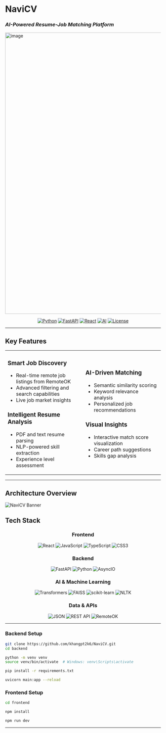 # NaviCV
### *AI-Powered Resume-Job Matching Platform*
<img width="1904" height="910" alt="image" src="https://github.com/user-attachments/assets/6089f293-78d7-4a32-b54c-65d509830f54" />

<div align="center">


[![Python](https://img.shields.io/badge/Python-3.8+-blue.svg)](https://python.org)
[![FastAPI](https://img.shields.io/badge/FastAPI-Latest-green.svg)](https://fastapi.tiangolo.com)
[![React](https://img.shields.io/badge/React-18+-61DAFB.svg)](https://reactjs.org)
[![AI](https://img.shields.io/badge/AI-Powered-purple.svg)](https://github.com/yourusername/navicv)
[![License](https://img.shields.io/badge/License-MIT-yellow.svg)](LICENSE)


</div>

---

## **Key Features**

<table>
<tr>
<td width="50%">

### **Smart Job Discovery**
- Real-time remote job listings from RemoteOK
- Advanced filtering and search capabilities
- Live job market insights

### **Intelligent Resume Analysis**
- PDF and text resume parsing
- NLP-powered skill extraction
- Experience level assessment

</td>
<td width="50%">

### **AI-Driven Matching**
- Semantic similarity scoring
- Keyword relevance analysis
- Personalized job recommendations

### **Visual Insights**
- Interactive match score visualization
- Career path suggestions
- Skills gap analysis

</td>
</tr>
</table>

---

## **Architecture Overview**
![NaviCV Banner](https://github.com/user-attachments/assets/a1a769db-e4ba-4336-aec0-442fe50013c5)

## **Tech Stack**

<div align="center">

### **Frontend**
![React](https://img.shields.io/badge/-React-61DAFB?style=for-the-badge&logo=react&logoColor=white)
![JavaScript](https://img.shields.io/badge/-JavaScript-F7DF1E?style=for-the-badge&logo=javascript&logoColor=black)
![TypeScript](https://img.shields.io/badge/-TypeScript-3178C6?style=for-the-badge&logo=typescript&logoColor=white)
![CSS3](https://img.shields.io/badge/-CSS3-1572B6?style=for-the-badge&logo=css3&logoColor=white)

### **Backend**
![FastAPI](https://img.shields.io/badge/-FastAPI-009688?style=for-the-badge&logo=fastapi&logoColor=white)
![Python](https://img.shields.io/badge/-Python-3776AB?style=for-the-badge&logo=python&logoColor=white)
![AsyncIO](https://img.shields.io/badge/-AsyncIO-FF6B6B?style=for-the-badge&logo=python&logoColor=white)

### **AI & Machine Learning**
![Transformers](https://img.shields.io/badge/-Transformers-FFD43B?style=for-the-badge&logo=huggingface&logoColor=black)
![FAISS](https://img.shields.io/badge/-FAISS-4285F4?style=for-the-badge&logo=meta&logoColor=white)
![scikit-learn](https://img.shields.io/badge/-Scikit--Learn-F7931E?style=for-the-badge&logo=scikit-learn&logoColor=white)
![NLTK](https://img.shields.io/badge/-NLTK-2E8B57?style=for-the-badge&logo=python&logoColor=white)

### **Data & APIs**
![JSON](https://img.shields.io/badge/-JSON-000000?style=for-the-badge&logo=json&logoColor=white)
![REST API](https://img.shields.io/badge/-REST%20API-FF6B35?style=for-the-badge&logo=api&logoColor=white)
![RemoteOK](https://img.shields.io/badge/-RemoteOK-00D4AA?style=for-the-badge&logo=remote&logoColor=white)

</div>

---

### **Backend Setup**
```bash
git clone https://github.com/khangpt2k6/NaviCV.git
cd backend

python -m venv venv
source venv/bin/activate  # Windows: venv\Scripts\activate

pip install -r requirements.txt

uvicorn main:app --reload
```

### **Frontend Setup**
```bash
cd frontend

npm install

npm run dev
```

---

</div>
